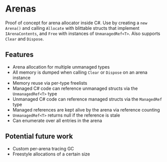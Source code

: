 # Arenas

Proof of concept for arena allocator inside C#. Use by creating a `new Arena()` and calling `Allocate` with blittable structs that implement `IArenaContents`, and `Free` with instances of `UnmanagedRef<T>`. Also supports `Clear` and `Dispose`.

## Features

- Arena allocation for multiple unmanaged types
- All memory is dumped when calling `Clear` or `Dispose` on an arena instance
- Memory reuse via per-type freelists
- Managed C# code can reference unmanaged structs via the `UnmanagedRef<T>` type
- Unmanaged C# code can reference managed structs via the `ManagedRef` type
- Managed references are kept alive by the arena via reference counting
- `UnmanagedRef<T>` returns null if the reference is stale
- Can enumerate over all entries in the arena

## Potential future work

- Custom per-arena tracing GC
- Freestyle allocations of a certain size
